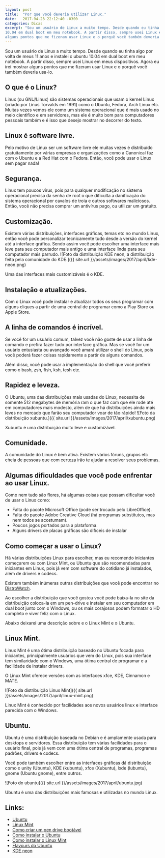 ```yaml
---
layout: post
title:  "Por que você deveria utilizar Linux."
date:   2017-04-23 22:12:40 -0300
categories: Dicas
excerpt: "Sou um usuário de Linux a muito tempo. Desde quando eu tinha algo por volta de meus 11 anos e instalei o ubuntu
10.04 em dual boot em meu notebook. A partir disso, sempre usei Linux em meus dispositivos. Agora eu irei mostrar
alguns pontos que me fizeram usar Linux e o porquê você também deveria usa-lo."
---
```

Sou um usuário de Linux a muito tempo. Desde quando eu tinha algo por volta de meus 11 anos e instalei o ubuntu
10.04 em dual boot em meu notebook. A partir disso, sempre usei Linux em meus dispositivos. Agora eu irei mostrar
alguns pontos que me fizeram usar Linux e o porquê você também deveria usa-lo.

## O que é o Linux?

Linux (ou GNU/Linux) são sistemas operacionais que usam o kernel Linux (criado por Linus Torvalds em 1991) como o
Ubuntu, Fedora, Arch Linux etc. Muitas vezes vemos ele como um sistema operacional que é mais usado no meio
cientifico e em servidores, mas ele é muito bom para computadores pessoais também e é isso que desejo mostrar no
decorrer do texto.

## Linux é software livre.

Pelo motivo de Linux ser um software livre ele muitas vezes é distribuído gratuitamente por várias empresas e
organizações como a Canonical faz com o Ubuntu e a Red Hat com o Fedora. Então, você pode usar o Linux sem pagar
nada!

## Segurança.

Linux tem poucos vírus, pois para qualquer modificação no sistema operacional precisa da senha de root o que
dificulta a danificação do sistema operacional por cavalos de troia e outros softwares maliciosos.
Então, você não precisa comprar um antivírus pago, ou utilizar um gratuito.

## Customização.

Existem várias distribuições, interfaces gráficas, temas etc no mundo Linux, então você pode personalizar
tecnicamente tudo desde a versão do kernel até a interface gráfica. Sendo assim você pode escolher uma interface
mais leve para seu computador mais antigo e uma interface linda para seu computador mais parrudo.
![Foto da distribuição KDE neon, a distribuição feita pela comunidade do KDE.]({{ site.url }}/assets/images/2017/april/kde-neon.png)

Uma das interfaces mais customizáveis é o KDE.

## Instalação e atualizações.

Com o Linux você pode instalar e atualizar todos os seus programar com alguns cliques a partir de uma central de programar como a Play Store ou Apple Store.

## A linha de comandos é incrível.

Se você for um usuário comum, talvez você não goste de usar a linha de comando e prefira fazer tudo por interface
gráfica. Mas se você for um usuário entusiasta ou avançado você amará utilizar o shell do Linux, pois você poderá
fazer coisas rapidamente a partir de alguns comandos.

Além disso, você pode usar a implementação do shell que você preferir como o bash, zsh, fish, ksh, tcsh etc.

## Rapidez e leveza.

O Ubuntu, uma das distribuições mais usadas do Linux, necessita de somente 512 megabytes de memória ram o que faz
com que ele rode até em computadores mais modesto, além de que há distribuições ainda mais leves no mercado que
farão seu computador voar de tão rápido!
![Foto da distribuição xubuntu.]({{ site.url }}/assets/images/2017/april/xubuntu.png)

Xubuntu é uma distribuição muito leve e customizável.

## Comunidade.

A comunidade do Linux é bem ativa. Existem vários fóruns, grupos etc cheia de pessoas que com certeza irão te
ajudar a resolver seus problemas.

## Algumas dificuldades que você pode enfrentar ao usar Linux.

Como nem tudo são flores, há algumas coisas que possam dificultar você de usar o Linux como:

- Falta do pacote Microsoft Office (pode ser trocado pelo LibreOffice).
- Falta do pacote Adobe Creative Cloud (há programas substitutos, mas nem todos se acostumam).
- Poucos jogos portados para a plataforma.
- Alguns drivers de placas gráficas são difíceis de instalar

## Como começar a usar o Linux?

Há várias distribuições Linux para escolher, mas eu recomendo iniciantes começarem ou com Linux Mint, ou Ubuntu
que são recomendadas para iniciantes em Linux, pois já vem com software do cotidiano já instalados, além de
drivers e codecs.

Existem também inúmeras outras distribuições que você pode encontrar no [DistroWatch](http://distrowatch.com/).

Ao escolher a distribuição que você gostou você pode baixa-la no site da distribuição coloca-la em um pen-drive e
instalar em seu computador em dual boot junto com o Windows, ou os mais corajosos podem formatar o HD completo e
viver feliz com o Linux.

Abaixo deixarei uma descrição sobre e o Linux Mint e o Ubuntu.

## Linux Mint.

Linux Mint é uma ótima distribuição baseado no Ubuntu focada para iniciantes, principalmente usuários que vem do
Linux, pois sua interface tem similaridade com o Windows, uma ótima central de programar e a facilidade de
instalar drivers.

O Linux Mint oferece versões com as interfaces xfce, KDE, Cinnamon e MATE.

![Foto da distribuição Linux Mint]({{ site.url }}/assets/images/2017/april/linux-mint.png)

Linux Mint é conhecido por facilidades aos novos usuários linux e interface parecida com o Windows.

## Ubuntu.

Ubuntu é uma distribuição baseada no Debian e é amplamente usada para desktops e servidores. Essa distribuição
tem várias facilidades para o usuário final, pois já vem com uma ótima central de programas, programas padrões,
drivers e codecs.

Você pode também escolher entre as interfaces gráficas dá distribuição como o unity (Ubuntu), KDE (kubuntu), xfce
(Xubuntu), lxde (lubuntu), gnome (Ubuntu gnome), entre outros.

![Foto do ubuntu]({{ site.url }}/assets/images/2017/april/ubuntu.jpg)

Ubuntu é uma das distribuições mais famosas e utilizadas no mundo Linux.

## Links:
- [Ubuntu](https://www.ubuntu.com/)
- [Linux Mint](https://www.linuxmint.com/)
- [Como criar um pen drive bootável](http://www.diolinux.com.br/2016/11/etcher-crie-pen-drives-bootaveis-de-qualquer-sistema-operacional.html)
- [Como instalar o Ubuntu](http://www.techtudo.com.br/dicas-e-tutoriais/noticia/2016/01/como-instalar-o-ubuntu.html)
- [Como instalar o Linux Mint](https://pplware.sapo.pt/linux/aprenda-instalar-novo-linux-mint-18-sarah-7-passos/)
- [Flavours do Ubuntu](https://www.ubuntu.com/about/about-ubuntu/flavours)
- [KDE neon](https://neon.kde.org/)
